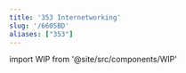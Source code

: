 ```yaml
---
title: '353 Internetworking'
slug: '/6605BD'
aliases: ["353"]
---
```


import WIP from '@site/src/components/WIP'

<WIP />
